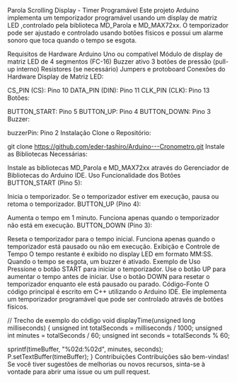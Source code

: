 Parola Scrolling Display - Timer Programável
Este projeto Arduino implementa um temporizador programável usando um display de matriz LED ,controlado pela biblioteca MD_Parola e MD_MAX72xx. O temporizador pode ser ajustado e controlado usando botões físicos e possui um alarme sonoro que toca quando o tempo se esgota.

Requisitos de Hardware
Arduino Uno ou compatível
Módulo de display de matriz LED de 4 segmentos (FC-16)
Buzzer ativo
3 botões de pressão (pull-up interno)
Resistores (se necessário)
Jumpers e protoboard
Conexões do Hardware
Display de Matriz LED:

CS_PIN (CS): Pino 10
DATA_PIN (DIN): Pino 11
CLK_PIN (CLK): Pino 13
Botões:

BUTTON_START: Pino 5
BUTTON_UP: Pino 4
BUTTON_DOWN: Pino 3
Buzzer:

buzzerPin: Pino 2
Instalação
Clone o Repositório:


git clone https://github.com/eder-tashiro/Arduino---Cronometro.git
Instale as Bibliotecas Necessárias:

Instale as bibliotecas MD_Parola e MD_MAX72xx através do Gerenciador de Bibliotecas do Arduino IDE.
Uso
Funcionalidade dos Botões
BUTTON_START (Pino 5):

Inicia o temporizador.
Se o temporizador estiver em execução, pausa ou retoma o temporizador.
BUTTON_UP (Pino 4):

Aumenta o tempo em 1 minuto. Funciona apenas quando o temporizador não está em execução.
BUTTON_DOWN (Pino 3):

Reseta o temporizador para o tempo inicial. Funciona apenas quando o temporizador está pausado ou não em execução.
Exibição e Controle de Tempo
O tempo restante é exibido no display LED em formato MM:SS.
Quando o tempo se esgota, um buzzer é ativado.
Exemplo de Uso
Pressione o botão START para iniciar o temporizador.
Use o botão UP para aumentar o tempo antes de iniciar.
Use o botão DOWN para resetar o temporizador enquanto ele está pausado ou parado.
Código-Fonte
O código principal é escrito em C++ utilizando o Arduino IDE. Ele implementa um temporizador programável que pode ser controlado através de botões físicos.


// Trecho de exemplo do código
void displayTime(unsigned long milliseconds) {
  unsigned int totalSeconds = milliseconds / 1000;
  unsigned int minutes = totalSeconds / 60;
  unsigned int seconds = totalSeconds % 60;

  sprintf(timeBuffer, "%02d:%02d", minutes, seconds);
  P.setTextBuffer(timeBuffer);
}
Contribuições
Contribuições são bem-vindas! Se você tiver sugestões de melhorias ou novos recursos, sinta-se à vontade para abrir uma issue ou um pull request.
